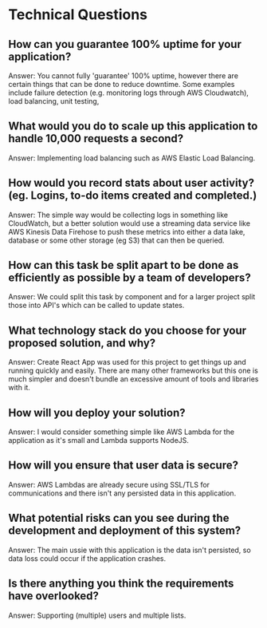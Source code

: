 # Technical Questions

## How can you guarantee 100% uptime for your application?

Answer: You cannot fully 'guarantee' 100% uptime, however there are certain things that can be done to reduce downtime.
Some examples include failure detection (e.g. monitoring logs through AWS Cloudwatch), load balancing, unit testing, 

## What would you do to scale up this application to handle 10,000 requests a second?

Answer: Implementing load balancing such as AWS Elastic Load Balancing.

## How would you record stats about user activity? (eg. Logins, to-do items created and completed.)

Answer: The simple way would be collecting logs in something like CloudWatch, but a better solution would use a streaming data service like AWS Kinesis Data Firehose to push these metrics into either a data lake, database or some other storage (eg S3) that can then be queried.

## How can this task be split apart to be done as efficiently as possible by a team of developers?

Answer: We could split this task by component and for a larger project split those into API's which can be called to update states.

## What technology stack do you choose for your proposed solution, and why?

Answer: Create React App was used for this project to get things up and running quickly and easily. There are many other frameworks but this one is much simpler and doesn't bundle an excessive amount of tools and libraries with it.

## How will you deploy your solution?

Answer: I would consider something simple like AWS Lambda for the application as it's small and Lambda supports NodeJS.

## How will you ensure that user data is secure?

Answer: AWS Lambdas are already secure using SSL/TLS for communications and there isn't any persisted data in this application.

## What potential risks can you see during the development and deployment of this system?

Answer: The main ussie with this application is the data isn't persisted, so data loss could occur if the application crashes.

## Is there anything you think the requirements have overlooked?

Answer: Supporting (multiple) users and multiple lists.
